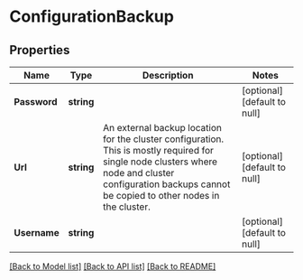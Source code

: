 # ConfigurationBackup

## Properties
Name | Type | Description | Notes
------------ | ------------- | ------------- | -------------
**Password** | **string** |  | [optional] [default to null]
**Url** | **string** | An external backup location for the cluster configuration. This is mostly required for single node clusters where node and cluster configuration backups cannot be copied to other nodes in the cluster. | [optional] [default to null]
**Username** | **string** |  | [optional] [default to null]

[[Back to Model list]](../README.md#documentation-for-models) [[Back to API list]](../README.md#documentation-for-api-endpoints) [[Back to README]](../README.md)


